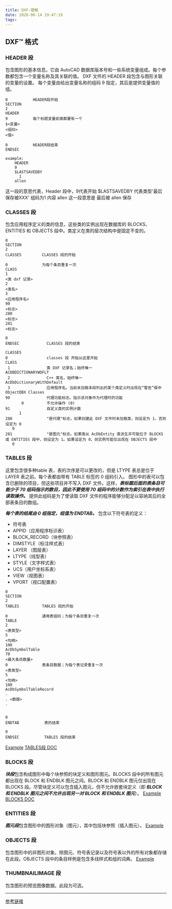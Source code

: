 ```yaml
---
title: DXF-理解
date: 2020-06-14 19:47:19
tags:
---
```

## DXF™ 格式

### HEADER 段
包含图形的基本信息。它由 AutoCAD 数据库版本号和一些系统变量组成。每个参数都包含一个变量名称及其关联的值。
DXF 文件的 HEADER 段包含与图形关联的变量的设置。
每个变量由给出变量名称的组码 9 指定，其后是提供变量值的组。

```
0           HEADER段开始
SECTION 
2
HEADER
9           每个标题变量前面都要有一个
$<变量>
<组码>
<值>

0           HEADER段结束
ENDSEC
```

```
example:
    HEADER
    9
    $LASTSAVEDBY
      1
    allen
```
这一段的意思代表，Header 段中，9代表开始 $LASTSAVEDBY 代表类型'最后保存被XXX' 组码为1 内容 allen 这一段意思是 最后被 allen 保存

### CLASSES 段
包含应用程序定义的类的信息，这些类的实例出现在数据库的 BLOCKS、ENTITIES 和 OBJECTS 段中。类定义在类的层次结构中是固定不变的。
```
0
SECTION
2
CLASSES         CLASSES 段的开始

0               为每个条目重复一次
CLASS
1
<类 dxf 记录>
2
<类名>
3
<应用程序名>
90
<标志>
280
<标志>
281
<标志>

0
ENDSEC            CLASSES 段的结束
```
```
CLASSES 
0                 classes 段 开始从这里开始
CLASS
 1                类 DXF 记录名；始终唯一
ACDBDICTIONARYWDFLT
 2                C++ 类名，始终唯一 
AcDbDictionaryWithDefault
 3                应用程序名。当前未加载本段列出的某个类定义时出现在“警告”框中
ObjectDBX Classes
90                代理功能标志。指示该对象作为代理时的功能
       0          不允许操作 (0)
91                自定义类的实例计数
      1
280               "是代理"标志。如果创建此 DXF 文件时未加载类，则设定为 1，否则设定为 0
   0
281               "是图元"标志。如果类从 AcDbEntity 类派生并可能位于 BLOCKS 或 ENTITIES 段中，则设定为 1。如果设定为 0，则实例可能仅出现在 OBJECTS 段中
   0
```

### TABLES 段

这里包含很多种table 表，表的次序是可以更改的，但是 LTYPE 表总是位于 LAYER 表之前。每个表都由带有 TABLE 标签的 0 组码引入。
图形中的表可以包含已删除的项目，但这些项目并不写入 DXF 文件。这样，***表标题后面的表条目可能少于 70 组码指示的数目，因此不要使用 70 组码中的计数作为索引在表中执行读取操作。***
提供此组码是为了使读取 DXF 文件的程序能够分配足以容纳其后的全部表条目的数组。

***每个表的结尾由 0 组指定，组值为 ENDTAB。***
包含以下符号表的定义：
- 符号表
- APPID（应用程序标识表）
- BLOCK_RECORD（块参照表）
- DIMSTYLE（标注样式表）
- LAYER （图层表）
- LTYPE（线型表）
- STYLE（文字样式表）
- UCS（用户坐标系表）
- VIEW（视图表）
- VPORT（视口配置表）

```
0
SECTION
2
TABLES          TABLES 段的开始

0               通用表组码；为每个条目重复一次
TABLE
2
<表类型>
5
<句柄>
100
AcDbSymbolTable
70
<最大条目数量>
0               表条目数据；为每个表记录重复一次    
<表类型>
5
<句柄>
100
AcDbSymbolTableRecord
.
. <数据>
.


0
ENDTAB           表的结束

0
ENDSEC           TABLES 段的结束
```
[Example](http://docs.autodesk.com/ACD/2011/CHS/filesDXF/WS1a9193826455f5ff18cb41610ec0a2e719-7961.htm)
[TABLES段 DOC](http://docs.autodesk.com/ACD/2011/CHS/filesDXF/WSfacf1429558a55de185c428100849a0ab7-5e1a.htm)

### BLOCKS 段
***块段***包含构成图形中每个块参照的块定义和图形图元。BLOCKS 段中的所有图元都出现在 BLOCK 和 ENDBLK 图元之间。BLOCK 和 ENDBLK 图元仅出现在 BLOCKS 段。尽管块定义可以包含插入图元，但不允许嵌套块定义（即 ***BLOCK 和 ENDBLK 图元之间不允许出现另一对 BLOCK 和 ENDBLK 图元***）。
[Example](http://docs.autodesk.com/ACD/2011/CHS/filesDXF/WS1a9193826455f5ff18cb41610ec0a2e719-795f.htm)
[BLOCKS DOC](http://docs.autodesk.com/ACD/2011/CHS/filesDXF/WSfacf1429558a55de185c428100849a0ab7-5e01.htm)

### ENTITIES 段
***图元段***包含图形中的图形对象（图元），其中包括块参照（插入图元）。
[Example](http://docs.autodesk.com/ACD/2011/CHS/filesDXF/WS1a9193826455f5ff18cb41610ec0a2e719-795d.htm)
### OBJECTS 段
包含图形中的非图形对象。除图元、符号表记录以及符号表以外的所有对象都存储在此段。OBJECTS 段中的条目样例是包含多线样式和组的词典。
[Example](http://docs.autodesk.com/ACD/2011/CHS/filesDXF/WS1a9193826455f5ff18cb41610ec0a2e719-795b.htm)
### THUMBNAILIMAGE 段
包含图形的预览图像数据。此段为可选。

---
[参考链接](http://docs.autodesk.com/ACD/2011/CHS/filesDXF/WS1a9193826455f5ff18cb41610ec0a2e719-7a6f.htm)



